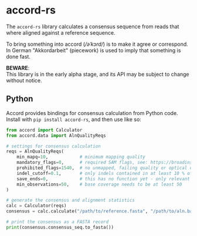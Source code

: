 # accord-rs

The `accord-rs` library calculates a consensus sequence from reads that where aligned against a reference sequence.

To bring something into accord (*/əˈkɔrd/*) is to make it agree or correspond.
In German "Akkordarbeit" (piecework) is used to imply that something is done fast.

**BEWARE**:  
This library is in the early alpha stage, and its API may be subject to change without notice.

## Python

Accord provides bindings for consensus calculation from Python code.
Install with `pip install accord-rs`, and then use like so:

```python
from accord import Calculator
from accord.data import AlnQualityReqs

# settings for consensus calculation
reqs = AlnQualityReqs(
    min_mapq=10,            # minimum mapping quality
    mandatory_flags=0,      # required SAM flags, see: https://broadinstitute.github.io/picard/explain-flags.html
    prohibited_flags=1540,  # no unmapped, failing quality or optical duplicate reads
    indel_cutoff=0.1,       # only indels contained in at least 10 % of reads covering that position are considered
    save_ends=0,            # this has no function yet - only relevant when using PCR fragments
    min_observations=50,    # base coverage needs to be at least 50
)

# generate the consensus and alignment statistics
calc = Calculator(reqs)
consensus = calc.calculate("/path/to/reference.fasta", "/path/to/aln.bam")

# print the consensus as a FASTA record
print(consensus.consensus_seq.to_fasta())
```
